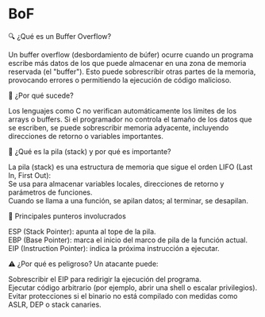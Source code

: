 # BoF

🔍 ¿Qué es un Buffer Overflow?​

Un buffer overflow (desbordamiento de búfer) ocurre cuando un programa escribe más datos de los que puede almacenar en una zona de memoria reservada (el "buffer"). Esto puede sobrescribir otras partes de la memoria, provocando errores o permitiendo la ejecución de código malicioso.​

🧠 ¿Por qué sucede?​

Los lenguajes como C no verifican automáticamente los límites de los arrays o buffers.​
Si el programador no controla el tamaño de los datos que se escriben, se puede sobrescribir memoria adyacente, incluyendo direcciones de retorno o variables importantes.​

🧱 ¿Qué es la pila (stack) y por qué es importante?​

La pila (stack) es una estructura de memoria que sigue el orden LIFO (Last In, First Out):​  
Se usa para almacenar variables locales, direcciones de retorno y parámetros de funciones.​  
Cuando se llama a una función, se apilan datos; al terminar, se desapilan.​

📌 Principales punteros involucrados​

ESP (Stack Pointer): apunta al tope de la pila.​  
EBP (Base Pointer): marca el inicio del marco de pila de la función actual.​  
EIP (Instruction Pointer): indica la próxima instrucción a ejecutar.​

⚠️ ¿Por qué es peligroso? Un atacante puede:​

Sobrescribir el EIP para redirigir la ejecución del programa.​  
Ejecutar código arbitrario (por ejemplo, abrir una shell o escalar privilegios).​  
Evitar protecciones si el binario no está compilado con medidas como ASLR, DEP o stack canaries.​
